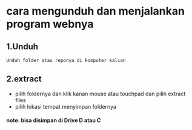 

# cara mengunduh dan menjalankan program webnya

## 1.Unduh 
    Unduh folder atau reponya di komputer kalian  

## 2.extract
* pilih foldernya dan klik kanan mouse atau touchpad dan pilih extract files 
* pilih lokasi tempat menyimpan foldernya 
#### note: bisa disimpan di Drive D atau C

    
